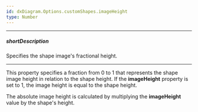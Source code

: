 ```yaml
---
id: dxDiagram.Options.customShapes.imageHeight
type: Number
---
```

---
##### shortDescription
Specifies the shape image's fractional height.

---
This property specifies a fraction from 0 to 1 that represents the shape image height in relation to the shape height. If the **imageHeight** property is set to 1, the image height is equal to the shape height.

The absolute image height is calculated by multiplying the **imageHeight** value by the shape's height.